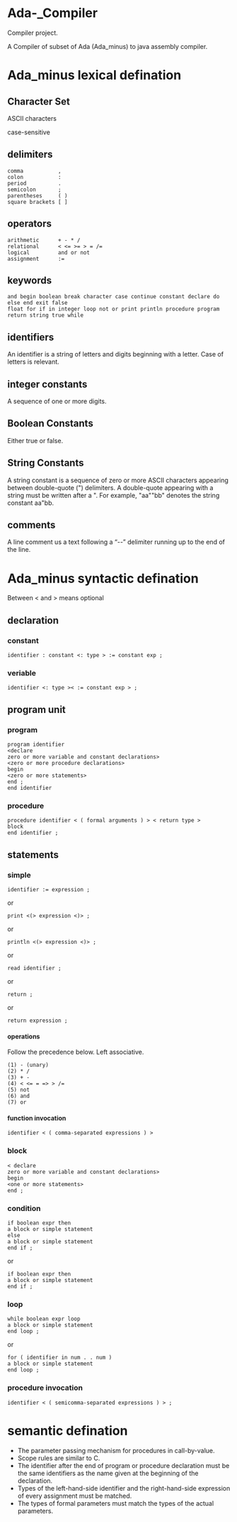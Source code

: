 # Ada-_Compiler
Compiler project.

A Compiler of subset of Ada (Ada_minus) to java assembly compiler.

# Ada_minus lexical defination
## Character Set
ASCII characters

case-sensitive
## delimiters
```
comma           ,
colon           :
period          .
semicolon       ;
parentheses     ( )
square brackets [ ]
```
## operators
```
arithmetic      + - * /
relational      < <= >= > = /=
logical         and or not
assignment      :=
```
## keywords
```
and begin boolean break character case continue constant declare do else end exit false
float for if in integer loop not or print println procedure program return string true while
```
## identifiers
An identifier is a string of letters and digits beginning with a letter. Case of letters is relevant.
## integer constants
A sequence of one or more digits.
## Boolean Constants
Either true or false.
## String Constants
A string constant is a sequence of zero or more ASCII characters appearing between double-quote (")
delimiters. A double-quote appearing with a string must be written after a ". For example, "aa""bb"
denotes the string constant aa"bb.
## comments
A line comment us a text following a “--” delimiter running up to the end of the line.

# Ada_minus syntactic defination
Between < and > means optional
## declaration
### constant
```
identifier : constant <: type > := constant exp ;
```
### veriable
```
identifier <: type >< := constant exp > ;
```
## program unit
### program
```
program identifier
<declare
zero or more variable and constant declarations>
<zero or more procedure declarations>
begin
<zero or more statements>
end ;
end identifier
```
### procedure
```
procedure identifier < ( formal arguments ) > < return type >
block
end identifier ;
```
## statements
### simple
```
identifier := expression ;
```
or
```
print <(> expression <)> ;
```
or
```
println <(> expression <)> ;
```
or
```
read identifier ;
```
or
```
return ;
```
or
```
return expression ;
```
#### operations
Follow the precedence below. Left associative.
```
(1) - (unary)
(2) * /
(3) + -
(4) < <= = => > /=
(5) not
(6) and
(7) or
```
#### function invocation
```
identifier < ( comma-separated expressions ) >
```
### block
```
< declare
zero or more variable and constant declarations>
begin
<one or more statements>
end ;
```
### condition
```
if boolean expr then
a block or simple statement
else
a block or simple statement
end if ;
```
or
```
if boolean expr then
a block or simple statement
end if ;
```
### loop
```
while boolean expr loop
a block or simple statement
end loop ;
```
or
```
for ( identifier in num . . num )
a block or simple statement
end loop ;
```
### procedure invocation
```
identifier < ( semicomma-separated expressions ) > ;
```

# semantic defination
* The parameter passing mechanism for procedures in call-by-value.
* Scope rules are similar to C.
* The identifier after the end of program or procedure declaration must be the same identifiers as the
name given at the beginning of the declaration.
* Types of the left-hand-side identifier and the right-hand-side expression of every assignment must be
matched.
* The types of formal parameters must match the types of the actual parameters.
